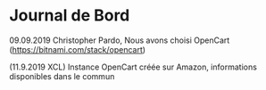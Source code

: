 # Journal de Bord
09.09.2019  Christopher Pardo, Nous avons choisi  OpenCart (https://bitnami.com/stack/opencart)

(11.9.2019 XCL) Instance OpenCart créée sur Amazon, informations disponibles dans le commun
